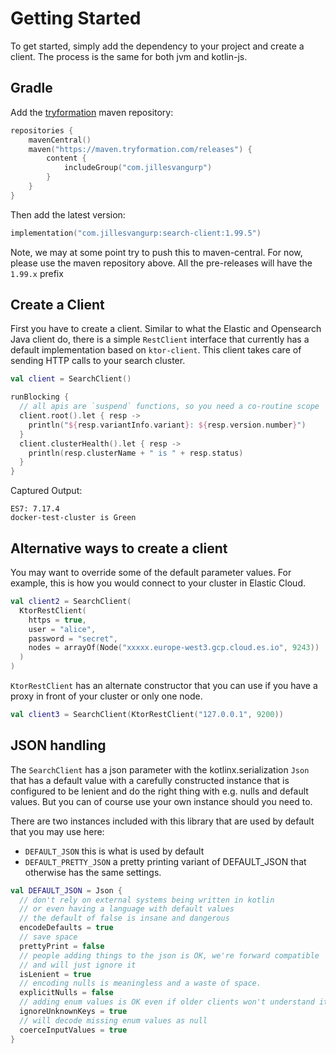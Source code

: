 # Getting Started 

To get started, simply add the dependency to your project and create a client. 
The process is the same for both jvm and kotlin-js.

## Gradle

Add the [tryformation](https://tryformation.com) maven repository:

```kotlin
repositories {
    mavenCentral()
    maven("https://maven.tryformation.com/releases") {
        content {
            includeGroup("com.jillesvangurp")
        }
    }
}
```

Then add the latest version:

```kotlin
implementation("com.jillesvangurp:search-client:1.99.5")
```

Note, we may at some point try to push this to maven-central. For now, please use the maven repository above. All the pre-releases will have the `1.99.x` prefix

## Create a Client

First you have to create a client. Similar to what the Elastic and Opensearch Java client do, there is a
simple `RestClient` interface that currently has a default implementation based on `ktor-client`. This client
takes care of sending HTTP calls to your search cluster.

```kotlin
val client = SearchClient()
```

```kotlin
runBlocking {
  // all apis are `suspend` functions, so you need a co-routine scope
  client.root().let { resp ->
    println("${resp.variantInfo.variant}: ${resp.version.number}")
  }
  client.clusterHealth().let { resp ->
    println(resp.clusterName + " is " + resp.status)
  }
}
```

Captured Output:

```
ES7: 7.17.4
docker-test-cluster is Green

```

## Alternative ways to create a client

You may want to override some of the default parameter values. For example, this is how you would
connect to your cluster in Elastic Cloud.

```kotlin
val client2 = SearchClient(
  KtorRestClient(
    https = true,
    user = "alice",
    password = "secret",
    nodes = arrayOf(Node("xxxxx.europe-west3.gcp.cloud.es.io", 9243))
  )
)
```

`KtorRestClient` has an alternate constructor that you can use if
 you have a proxy in front of your cluster or only one node.

```kotlin
val client3 = SearchClient(KtorRestClient("127.0.0.1", 9200))
```

## JSON handling

The `SearchClient` has a json parameter with the kotlinx.serialization `Json` 
that has a default value with a carefully constructed instance that is configured
to be lenient and do the right thing with e.g. nulls and default values. But you 
can of course use your own instance should you need to.
           
There are two instances included with this library that are used by default that you may use here:

- `DEFAULT_JSON` this is what is used by default
- `DEFAULT_PRETTY_JSON` a pretty printing variant of DEFAULT_JSON that otherwise has the same settings.

```kotlin
val DEFAULT_JSON = Json {
  // don't rely on external systems being written in kotlin
  // or even having a language with default values
  // the default of false is insane and dangerous
  encodeDefaults = true
  // save space
  prettyPrint = false
  // people adding things to the json is OK, we're forward compatible
  // and will just ignore it
  isLenient = true
  // encoding nulls is meaningless and a waste of space.
  explicitNulls = false
  // adding enum values is OK even if older clients won't understand it
  ignoreUnknownKeys = true
  // will decode missing enum values as null
  coerceInputValues = true
}
```

